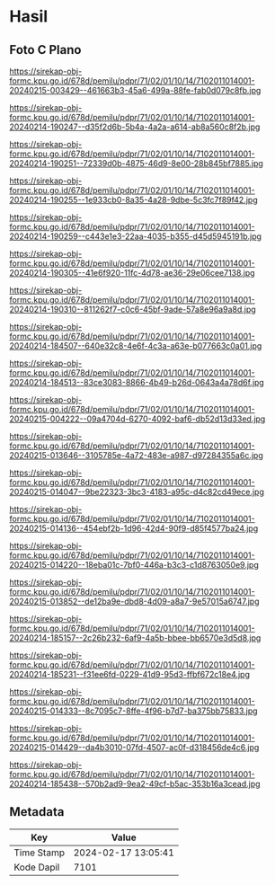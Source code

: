 # Hasil

## Foto C Plano

https://sirekap-obj-formc.kpu.go.id/678d/pemilu/pdpr/71/02/01/10/14/7102011014001-20240215-003429--461663b3-45a6-499a-88fe-fab0d079c8fb.jpg

https://sirekap-obj-formc.kpu.go.id/678d/pemilu/pdpr/71/02/01/10/14/7102011014001-20240214-190247--d35f2d6b-5b4a-4a2a-a614-ab8a560c8f2b.jpg

https://sirekap-obj-formc.kpu.go.id/678d/pemilu/pdpr/71/02/01/10/14/7102011014001-20240214-190251--72339d0b-4875-46d9-8e00-28b845bf7885.jpg

https://sirekap-obj-formc.kpu.go.id/678d/pemilu/pdpr/71/02/01/10/14/7102011014001-20240214-190255--1e933cb0-8a35-4a28-9dbe-5c3fc7f89f42.jpg

https://sirekap-obj-formc.kpu.go.id/678d/pemilu/pdpr/71/02/01/10/14/7102011014001-20240214-190259--c443e1e3-22aa-4035-b355-d45d5945191b.jpg

https://sirekap-obj-formc.kpu.go.id/678d/pemilu/pdpr/71/02/01/10/14/7102011014001-20240214-190305--41e6f920-11fc-4d78-ae36-29e06cee7138.jpg

https://sirekap-obj-formc.kpu.go.id/678d/pemilu/pdpr/71/02/01/10/14/7102011014001-20240214-190310--811262f7-c0c6-45bf-9ade-57a8e96a9a8d.jpg

https://sirekap-obj-formc.kpu.go.id/678d/pemilu/pdpr/71/02/01/10/14/7102011014001-20240214-184507--640e32c8-4e6f-4c3a-a63e-b077663c0a01.jpg

https://sirekap-obj-formc.kpu.go.id/678d/pemilu/pdpr/71/02/01/10/14/7102011014001-20240214-184513--83ce3083-8866-4b49-b26d-0643a4a78d6f.jpg

https://sirekap-obj-formc.kpu.go.id/678d/pemilu/pdpr/71/02/01/10/14/7102011014001-20240215-004222--09a4704d-6270-4092-baf6-db52d13d33ed.jpg

https://sirekap-obj-formc.kpu.go.id/678d/pemilu/pdpr/71/02/01/10/14/7102011014001-20240215-013646--3105785e-4a72-483e-a987-d97284355a6c.jpg

https://sirekap-obj-formc.kpu.go.id/678d/pemilu/pdpr/71/02/01/10/14/7102011014001-20240215-014047--9be22323-3bc3-4183-a95c-d4c82cd49ece.jpg

https://sirekap-obj-formc.kpu.go.id/678d/pemilu/pdpr/71/02/01/10/14/7102011014001-20240215-014136--454ebf2b-1d96-42d4-90f9-d85f4577ba24.jpg

https://sirekap-obj-formc.kpu.go.id/678d/pemilu/pdpr/71/02/01/10/14/7102011014001-20240215-014220--18eba01c-7bf0-446a-b3c3-c1d8763050e9.jpg

https://sirekap-obj-formc.kpu.go.id/678d/pemilu/pdpr/71/02/01/10/14/7102011014001-20240215-013852--de12ba9e-dbd8-4d09-a8a7-9e57015a6747.jpg

https://sirekap-obj-formc.kpu.go.id/678d/pemilu/pdpr/71/02/01/10/14/7102011014001-20240214-185157--2c26b232-6af9-4a5b-bbee-bb6570e3d5d8.jpg

https://sirekap-obj-formc.kpu.go.id/678d/pemilu/pdpr/71/02/01/10/14/7102011014001-20240214-185231--f31ee6fd-0229-41d9-95d3-ffbf672c18e4.jpg

https://sirekap-obj-formc.kpu.go.id/678d/pemilu/pdpr/71/02/01/10/14/7102011014001-20240215-014333--8c7095c7-8ffe-4f96-b7d7-ba375bb75833.jpg

https://sirekap-obj-formc.kpu.go.id/678d/pemilu/pdpr/71/02/01/10/14/7102011014001-20240215-014429--da4b3010-07fd-4507-ac0f-d318456de4c6.jpg

https://sirekap-obj-formc.kpu.go.id/678d/pemilu/pdpr/71/02/01/10/14/7102011014001-20240214-185438--570b2ad9-9ea2-49cf-b5ac-353b16a3cead.jpg


## Metadata

| Key        | Value               |
| ---------- | ------------------- |
| Time Stamp | 2024-02-17 13:05:41 |
| Kode Dapil | 7101                |



